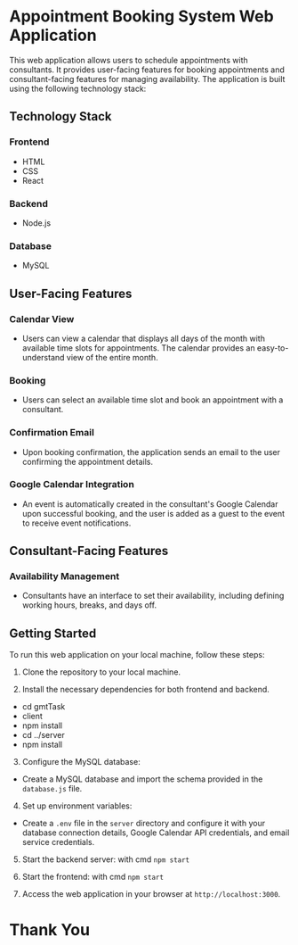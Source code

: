 # Appointment Booking System Web Application

This web application allows users to schedule appointments with consultants. It provides user-facing features for booking appointments and consultant-facing features for managing availability. The application is built using the following technology stack:

## Technology Stack

### Frontend
- HTML
- CSS
- React

### Backend
- Node.js
  
### Database
- MySQL

## User-Facing Features

### Calendar View

- Users can view a calendar that displays all days of the month with available time slots for appointments. The calendar provides an easy-to-understand view of the entire month.

### Booking

- Users can select an available time slot and book an appointment with a consultant.

### Confirmation Email

- Upon booking confirmation, the application sends an email to the user confirming the appointment details.

### Google Calendar Integration

- An event is automatically created in the consultant's Google Calendar upon successful booking, and the user is added as a guest to the event to receive event notifications.

## Consultant-Facing Features

### Availability Management

- Consultants have an interface to set their availability, including defining working hours, breaks, and days off.


## Getting Started

To run this web application on your local machine, follow these steps:

1. Clone the repository to your local machine.

2. Install the necessary dependencies for both frontend and backend.

- cd gmtTask
- client
- npm install
- cd ../server
- npm install


3. Configure the MySQL database:
- Create a MySQL database and import the schema provided in the `database.js` file.

4. Set up environment variables:
- Create a `.env` file in the `server` directory and configure it with your database connection details, Google Calendar API credentials, and email service credentials.

5. Start the backend server: with cmd `npm start`

6. Start the frontend: with cmd `npm start`


7. Access the web application in your browser at `http://localhost:3000`.

# Thank You




